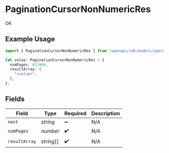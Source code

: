 # PaginationCursorNonNumericRes

OK

## Example Usage

```typescript
import { PaginationCursorNonNumericRes } from "openapi/sdk/models/operations";

let value: PaginationCursorNonNumericRes = {
  numPages: 613966,
  resultArray: [
    "<value>",
  ],
};
```

## Fields

| Field              | Type               | Required           | Description        |
| ------------------ | ------------------ | ------------------ | ------------------ |
| `next`             | *string*           | :heavy_minus_sign: | N/A                |
| `numPages`         | *number*           | :heavy_check_mark: | N/A                |
| `resultArray`      | *string*[]         | :heavy_check_mark: | N/A                |